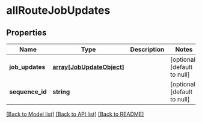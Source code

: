 # allRouteJobUpdates

## Properties
Name | Type | Description | Notes
------------ | ------------- | ------------- | -------------
**job_updates** | [**array[JobUpdateObject]**](JobUpdateObject.md) |  | [optional] [default to null]
**sequence_id** | **string** |  | [optional] [default to null]

[[Back to Model list]](../README.md#documentation-for-models) [[Back to API list]](../README.md#documentation-for-api-endpoints) [[Back to README]](../README.md)


